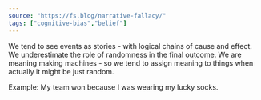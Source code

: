 ```yaml
---
source: "https://fs.blog/narrative-fallacy/"
tags: ["cognitive-bias","belief"]
---
```


We tend to see events as stories - with logical chains of cause and effect. We underestimate the role of randomness in the final outcome. We are meaning making machines - so we tend  to assign meaning to things when actually it might be just random.

Example: My team won because I was wearing my lucky socks.